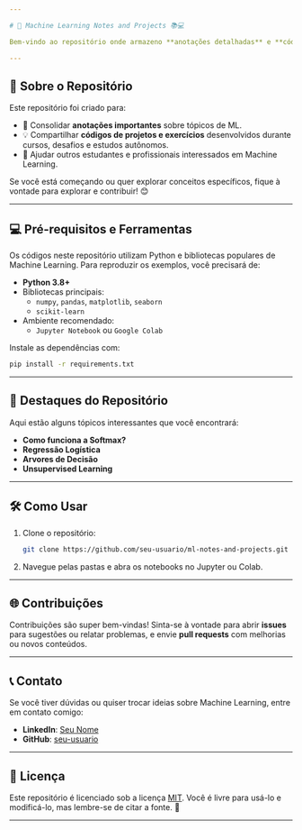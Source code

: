 ```yaml
---

# 🚀 Machine Learning Notes and Projects 📚💻

Bem-vindo ao repositório onde armazeno **anotações detalhadas** e **códigos práticos** que desenvolvi durante meus estudos em **Machine Learning (ML)**. Aqui você encontrará uma mistura de teoria, exemplos práticos e insights úteis para quem também está aprendendo ou quer revisitar conceitos importantes.

---
```


## 📑 Sobre o Repositório

Este repositório foi criado para:
- 📘 Consolidar **anotações importantes** sobre tópicos de ML.
- 💡 Compartilhar **códigos de projetos e exercícios** desenvolvidos durante cursos, desafios e estudos autônomos.
- 🤝 Ajudar outros estudantes e profissionais interessados em Machine Learning.

Se você está começando ou quer explorar conceitos específicos, fique à vontade para explorar e contribuir! 😊

---

## 💻 Pré-requisitos e Ferramentas

Os códigos neste repositório utilizam Python e bibliotecas populares de Machine Learning. Para reproduzir os exemplos, você precisará de:

- **Python 3.8+**
- Bibliotecas principais:
  - `numpy`, `pandas`, `matplotlib`, `seaborn`
  - `scikit-learn`
- Ambiente recomendado:
  - `Jupyter Notebook` ou `Google Colab`

Instale as dependências com:
```bash
pip install -r requirements.txt
```

---

## 🌟 Destaques do Repositório

Aqui estão alguns tópicos interessantes que você encontrará:

- **Como funciona a Softmax?**
- **Regressão Logística**
- **Arvores de Decisão**
- **Unsupervised Learning**

---

## 🛠️ Como Usar

1. Clone o repositório:
   ```bash
   git clone https://github.com/seu-usuario/ml-notes-and-projects.git
   ```
2. Navegue pelas pastas e abra os notebooks no Jupyter ou Colab.

---

## 🌐 Contribuições

Contribuições são super bem-vindas! Sinta-se à vontade para abrir **issues** para sugestões ou relatar problemas, e envie **pull requests** com melhorias ou novos conteúdos.

---

## 📞 Contato

Se você tiver dúvidas ou quiser trocar ideias sobre Machine Learning, entre em contato comigo:

- **LinkedIn**: [Seu Nome](https://www.linkedin.com/in/seu-perfil)
- **GitHub**: [seu-usuario](https://github.com/seu-usuario)

---

## 📜 Licença

Este repositório é licenciado sob a licença [MIT](LICENSE). Você é livre para usá-lo e modificá-lo, mas lembre-se de citar a fonte. 🌟

---

